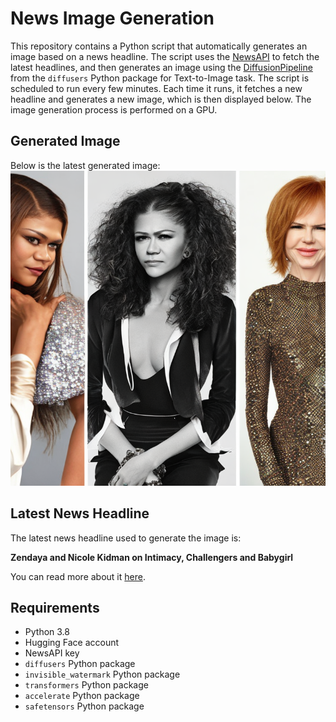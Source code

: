# News Image Generation
This repository contains a Python script that automatically generates an image based on a news headline. The script uses the [NewsAPI](https://newsapi.org/) to fetch the latest headlines, and then generates an image using the [DiffusionPipeline](https://github.com/huggingface/diffusers) from the `diffusers` Python package for Text-to-Image task.
The script is scheduled to run every few minutes. Each time it runs, it fetches a new headline and generates a new image, which is then displayed below. The image generation process is performed on a GPU.

## Generated Image
Below is the latest generated image:
![Generated Image](image.png)

## Latest News Headline
The latest news headline used to generate the image is:

**Zendaya and Nicole Kidman on Intimacy, Challengers and Babygirl**

You can read more about it [here](https://news.google.com/rss/articles/CBMinwFBVV95cUxQWHVuSFUtODNzR0xFQnY4cm1PSnNZZG1palowaWNCXzRXX2N2VzZ0TVhzZGZ6V3huT3dHZ0ZKVnhMQUFjZkpEcHlDQ2ZlcjFaN0tkeXdVQjRRUDhlOHlja0RCaUlvbm9vQWx2T1BlRlNoekppTXV2aVF0MTJPVlJ1bHhSelM2U29PRld0ZjJsS01zRTlvTTRHNjFxLVY4MlE?oc=5).

## Requirements
- Python 3.8
- Hugging Face account
- NewsAPI key
- `diffusers` Python package
- `invisible_watermark` Python package
- `transformers` Python package
- `accelerate` Python package
- `safetensors` Python package
